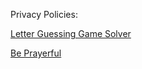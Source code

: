 Privacy Policies:

[Letter Guessing Game Solver](LetterGuessingGamePrivacyPolicy.html)

[Be Prayerful](BePrayerfulPrivacyPolicy.html)
